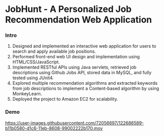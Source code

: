 # JobHunt - A Personalized Job Recommendation Web Application

### Intro
1. Designed and implemented an interactive web application for users to search and apply available job positions. 
2. Performed front-end web UI design and implementation using HTML/CSS/JavaScript.
3. Implemented RESTful APIs using Java servlets, retrieved job descriptions using Github Jobs API, stored data in MySQL, and fully tested using JUnit4.
4. Explored multiple recommendation algorithms and extracted keywords from job descriptions to implement a Content-based algorithm by using MonkeyLearn.
5. Deployed the project to Amazon EC2 for scalability. 

### Demo
https://user-images.githubusercontent.com/72056697/122686589-b11b0580-d1c6-11eb-8608-99002222b170.mov

